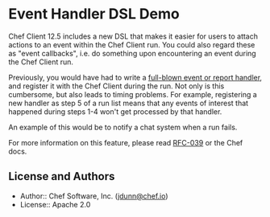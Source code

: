 # Event Handler DSL Demo

Chef Client 12.5 includes a new DSL that makes it easier for users
to attach actions to an event within the Chef Client run. You could
also regard these as "event callbacks", i.e. do something upon 
encountering an event during the Chef Client run.

Previously, you would have had to write a [full-blown event or report
handler](https://docs.chef.io/handlers.html), and register it with the
Chef Client during the run. Not only is this cumbersome, but also leads
to timing problems. For example, registering a new handler as step 5 of
a run list means that any events of interest that happened during steps
1-4 won't get processed by that handler.

An example of this would be to notify a chat system when a run fails.

For more information on this feature, please read [RFC-039](https://github.com/chef/chef-rfc/blob/master/rfc039-event-handler-dsl.md) or the Chef
docs.

## License and Authors

* Author:: Chef Software, Inc. (<jdunn@chef.io>)
* License:: Apache 2.0
